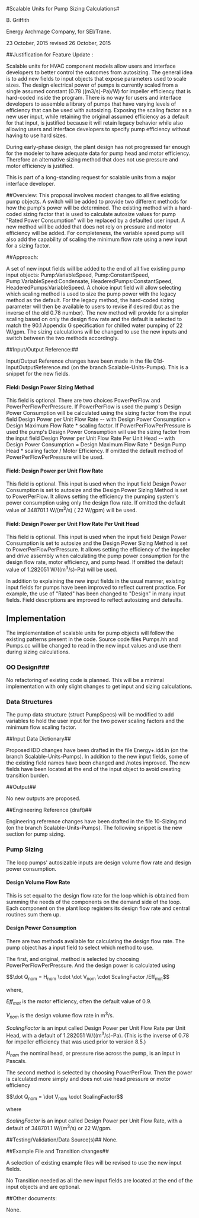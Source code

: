 #Scalable Units for Pump Sizing Calculations#

B. Griffith

Energy Archmage Company, for SEI/Trane.

23 October, 2015
revised 26 October, 2015 

##Justification for Feature Update :

Scalable units for HVAC component models allow users and interface developers to better control the outcomes from autosizing.  The general idea is to add new fields to input objects that expose parameters used to scale sizes.  The design electrical power of pumps is currently scaled from a single assumed constant (0.78 ((m3/s)-Pa)/W) for impeller efficiency that is hard-coded inside the program.  There is no way for users and interface developers to assemble a library of pumps that have varying levels of efficiency that can be used with autosizing.  Exposing the scaling factor as a new user input, while retaining the original assumed efficiency as a default for that input, is justified because it will retain legacy behavior while also allowing users and interface developers to specify pump efficiency without having to use hard sizes.  

During early-phase design, the plant design has not progressed far enough for the modeler to have adequate data for pump head and motor efficiency.  Therefore an alternative sizing method that does not use pressure and motor efficiency is justified.   

This is part of a long-standing request for scalable units from a major interface developer.

##Overview:
This proposal involves modest changes to all five existing pump objects. A switch will be added to provide two different methods for how the pump's power will be determined. The existing method with a hard-coded sizing factor that is used to calculate autosize values for pump "Rated Power Consumption" will be replaced by a defaulted user input.  A new method will be added that does not rely on pressure and motor efficiency will be added. For completeness, the variable speed pump will also add the capability of scaling the minimum flow rate using a new input for a sizing factor.   

##Approach:

A set of new input fields will be added to the end of all five existing pump input objects: Pump:VariableSpeed, Pump:ConstantSpeed, Pump:VariableSpeed:Condensate, HeaderedPumps:ConstantSpeed, HeaderedPumps:VariableSpeed. A choice input field will allow selecting which scaling method is used to size the pump power with the legacy method as the default. For the legacy method, the hard-coded sizing parameter will then be available to users to revise if desired (but as the inverse of the old 0.78 number).  The new method will provide for a simpler scaling based on only the design flow rate and the default is selected to match the 90.1 Appendix G specification for chilled water pumping of 22 W/gpm.  The sizing calculations will be changed to use the new inputs and switch between the two methods accordingly.



##Input/Output Reference:##

Input/Output Reference changes have been made in the file 01d-InputOutputReference.md (on the branch Scalable-Units-Pumps). This is a snippet for the new fields. 
 
#### Field: Design Power Sizing Method

This field is optional.   There are two choices PowerPerFlow and PowerPerFlowPerPressure.  If PowerPerFlow is used the pump's Design Power Consumption will be calculated using the sizing factor from the input field Design Power per Unit Flow Rate -- with Design Power Consumption = Design Maximum Flow Rate * scaling factor.  If PowerPerFlowPerPressure is used the pump's Design Power Consumption will use the sizing factor from the input field Design Power per Unit Flow Rate Per Unit Head -- with Design Power Consumption = Design Maximum Flow Rate * Design Pump Head * scaling factor / Motor Efficiency. If omitted the default method of PowerPerFlowPerPressure will be used.

#### Field: Design Power per Unit Flow Rate

This field is optional.   This input is used when the input field Design Power Consumption is set to autosize and the Design Power Sizing Method is set to PowerPerFlow.  It allows setting the efficiency the pumping system's power consumption using only the design flow rate. If omitted the default value of 348701.1 W/(m<sup>3</sup>/s) ( 22 W/gpm) will be used.

#### Field: Design Power per Unit Flow Rate Per Unit Head

This field is optional.  This input is used when the input field Design Power Consumption is set to autosize and the Design Power Sizing Method is set to PowerPerFlowPerPressure.  It allows setting the efficiency of the impeller and drive assembly when calculating the pump power consumption for the design flow rate, motor efficiency, and pump head. If omitted the default value of 1.282051 W/((m<sup>3</sup>/s)-Pa) will be used. 


In addition to explaining the new input fields in the usual manner, existing input fields for pumps have been improved to reflect current practice.  For example, the use of "Rated" has been changed to "Design" in many input fields. Field descriptions are improved to reflect autosizing and defaults. 



## Implementation ##
The implementation of scalable units for pump objects will follow the existing patterns present in the code. Source code files Pumps.hh and Pumps.cc will be changed to read in the new input values and use them during sizing calculations.   
### OO Design###
No refactoring of existing code is planned.  This will be a minimal implementation with only slight changes to get input and sizing calculations. 

### Data Structures ###

The pump data structure (struct PumpSpecs) will be modified to add variables to hold the user input for the two power scaling factors and the minimum flow scaling factor. 

##Input Data Dictionary##

Proposed IDD changes have been drafted in the file Energy+.idd.in (on the branch Scalable-Units-Pumps).  In addition to the new input fields, some of the existing field names have been changed and /notes improved.  The new fields have been located at the end of the input object to avoid creating transition burden. 

##Output##

No new outputs are proposed.

##Engineering Reference (draft)##

Engineering reference changes have been drafted in the file 10-Sizing.md (on the branch Scalable-Units-Pumps).  The following snippet is the new section for pump sizing. 

### Pump Sizing

The loop pumps' autosizable inputs are design volume flow rate and design power consumption. 

#### Design Volume Flow Rate

This is set equal to the design flow rate for the loop which is obtained from summing the needs of the components on the demand side of the loop.  Each component on the plant loop registers its design flow rate and central routines sum them up. 

#### Design Power Consumption

There are two methods available for calculating the design flow rate. The pump object has a input field to select which method to use.  

The first, and original, method is selected by choosing PowerPerFlowPerPressure.  And the design power is calculated using 


<div>$$\dot Q<sub>nom</sub> = H<sub>nom</sub> \cdot \dot V<sub>nom</sub> \cdot ScalingFactor /Eff<sub>mot</sub>$$</div>

where,

*Eff<sub>mot</sub>* is the motor efficiency, often the default value of 0.9.

*V<sub>nom</sub>* is the design volume flow rate in m<sup>3</sup>/s.

*ScalingFactor* is an input called Design Power per Unit Flow Rate per Unit Head, with a default of 1.282051 W/((m<sup>3</sup>/s)-Pa).  (This is the inverse of 0.78 for impeller efficiency that was used prior to version 8.5.)

*H<sub>nom</sub>* the nominal head, or pressure rise across the pump, is an input in Pascals.


The second method is selected by choosing PowerPerFlow.  Then the power is calculated more simply and does not use head pressure or motor efficiency  

<div>$$\dot Q<sub>nom</sub> = \dot V<sub>nom</sub> \cdot ScalingFactor$$</div>

where 

*ScalingFactor* is an input called Design Power per Unit Flow Rate, with a default of 348701.1 W/(m<sup>3</sup>/s) or 22 W/gpm. 


##Testing/Validation/Data Source(s)##
None.

##Example File and Transition changes##

A selection of existing example files will be revised to use the new input fields. 

No Transition needed as all the new input fields are located at the end of the input objects and are optional. 

##Other documents:

None.

